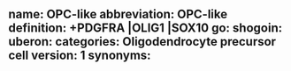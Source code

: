 name: OPC-like
abbreviation: OPC-like
definition: +PDGFRA |OLIG1 |SOX10
go: 
shogoin: 
uberon: 
categories: Oligodendrocyte precursor cell
version: 1 
synonyms:
---
